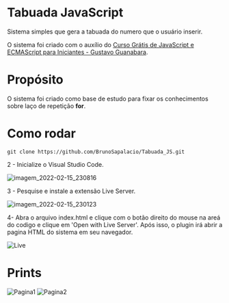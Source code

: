 # Tabuada JavaScript
Sistema simples que gera a tabuada do numero que o usuário inserir. 

O sistema foi criado com o auxílio do [Curso Grátis de JavaScript e ECMAScript para Iniciantes - Gustavo Guanabara](https://www.youtube.com/playlist?list=PLHz_AreHm4dlsK3Nr9GVvXCbpQyHQl1o1).

# Propósito
O sistema foi criado como base de estudo para fixar os conhecimentos sobre laço de repetição **for**.

# Como rodar
```shell
git clone https://github.com/BrunoSapalacio/Tabuada_JS.git
```
2 - Inicialize o Visual Studio Code.

![imagem_2022-02-15_230816](https://user-images.githubusercontent.com/64747697/154182802-2002da45-bf9e-483b-81c2-255474be9028.png)

3 - Pesquise e instale a extensão Live Server.

![imagem_2022-02-15_230123](https://user-images.githubusercontent.com/64747697/154182080-d38b3fac-614f-4d3d-96fe-84f5478bff4d.png)

4- Abra o arquivo index.html e clique com o botão direito do mouse na areá do codigo e clique em 'Open with Live Server'. Após isso, o plugin irá abrir a pagina HTML do sistema em seu navegador.

![Live](https://user-images.githubusercontent.com/64747697/154183794-96784776-b0bd-4e2a-9525-ca181c52984d.jpg)

# Prints
![Pagina1](https://user-images.githubusercontent.com/64747697/154369427-8991ceb6-daba-4f26-ae75-1ff79dd22b82.jpg)
![Pagina2](https://user-images.githubusercontent.com/64747697/154369448-7014f44f-34e0-4fce-9724-b93ee6bc6b3f.jpg)


